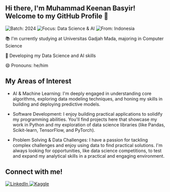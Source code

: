 ## Hi there, I'm Muhammad Keenan Basyir! Welcome to my GitHub Profile 👋

<p align="left">
  <img src="https://img.shields.io/badge/batch-2024-007EC6?style=plastic&labelColor=555555" alt="Batch: 2024" />
  <img src="https://img.shields.io/badge/interest-Data Science & AI-97C40F?style=plastic&labelColor=555555" alt="Focus: Data Science & AI" />
  <img src="https://img.shields.io/badge/from-Indonesia-65B8A6?style=plastic&labelColor=555555" alt="From: Indonesia" />
</p>

📚 I'm currently studying at Universitas Gadjah Mada, majoring in Computer Science

🌱 Developing my Data Science and AI skills

😄 Pronouns: he/him

## My Areas of Interest
- AI & Machine Learning: I'm deeply engaged in understanding core algorithms, exploring data modeling techniques, and honing my skills in building and deploying predictive models.

- Software Development: I enjoy building practical applications to solidify my programming abilities. You'll find projects here that showcase my work in Python and my exploration of data science libraries (like Pandas, Scikit-learn, TensorFlow, and PyTorch).

- Problem Solving & Data Challenges: I have a passion for tackling complex challenges and enjoy using data to find practical solutions. I'm always looking for opportunities, like data science competitions, to test and expand my analytical skills in a practical and engaging environment.

## Connect with me!

<p align="left">
  <a href="https://www.linkedin.com/in/muhammad-keenan-basyir-336153337" target="_blank">
    <img src="https://img.shields.io/badge/LINKEDIN-0077B5?style=for-the-badge&logo=linkedin&logoColor=white" alt="LinkedIn" />
  </a>
  <a href="https://www.kaggle.com/keenanbasyir" target="_blank">
    <img src="https://img.shields.io/badge/KAGGLE-46a4da?style=for-the-badge&logo=kaggle&logoColor=white" alt="Kaggle" />
  </a>
</p>
